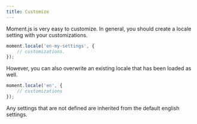 ```yaml
---
title: Customize
---
```



Moment.js is very easy to customize. In general, you should create a locale setting with your customizations.

```javascript
moment.locale('en-my-settings', {
    // customizations.
});
```

However, you can also overwrite an existing locale that has been loaded as well.

```javascript
moment.locale('en', {
    // customizations
});
```

Any settings that are not defined are inherited from the default english settings.
